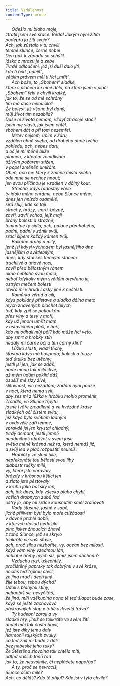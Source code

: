 ```yaml
---
title: Vzdálenost
contentType: prose
---
```


     _Odešlo mi blaho moje,  
ztratil jsem své srdce. Běda! Jakým nyní žitím  
podepřu já žití svoje?  
Ach, jak zůstalo v tu chvíli  
temné slunce, černé nebe!  
Den pak k západu se schýlil,  
láska z mrazu je a zebe.  
Tvrdé odloučení, jež jsi duši dalo jíti,  
kdo ti řekl „odejít“,  
větším právem měl ti říci „mřít“.  
     Ach bože, to „Sbohem“ sladké,  
které s pláčem ke mně děla, na které jsem v pláči  
„Sbohem“ řekl v chvíli krátké,  
jak to, že se od mé schrány  
tím má duše neloučila?  
Že bolest, jíž všanc byl daný,  
můj život tím nezabila?  
Duše ni života nemám, vždyť ztráceje stačil  
jsem mé slasti, jak jsem chtěl,  
sbohem dát a při tom nezemřel.  
     Mrtev nejsem, úpím v žáru,  
vzdálen ohně svého, od drahého ohně tvého  
pohledu, ach, nebes daru,  
a oč je mi méně blíže  
plamen, v kterém zemdlívám  
tíživým požárem stižen,  
v popel změněn umírám.  
Oheň, ach ne! který k změně místa svého  
ode mne se nechce hnout;  
jen svou příčinou je vzdálen v dálný kout.  
     Střecho, kdys radostný vřele  
ty idolu mého chráme, nebe Slunce mého,  
dnes jen hnízdo osamělé,  
sirá sluji, kde se tají  
strachy, hrůzy, smrti, bázně,  
zavři, zavři vchod, jejž mají  
brány bolesti a strázně,  
temnotné ty sídlo, ach, paláce přeubohého,  
padni, padni v zánik svůj,  
srdci šípem každý kámen tvůj.  
     Balkóne drahý a milý,  
jenž jsi kdysi východem byl jasnějšího dne  
jasnějším a světlebílým,  
dnes, kdy stal ses temným stanem  
truchlivé a tmavé noci,  
zavři před bělostným ránem  
okno neblahé svou mocí,  
neboť kdykoliv mým světlům otevřeno je,  
ostrým mečem bolesti  
otvírá mi v hrudi Lásky jiné k neštěstí.  
     Komůrko věrná a cíli,  
kdys poklidný přístave a sladká dálná meto  
mých znavených plachet bílých,  
teď, kdy zpit se potloukám  
přes vlny a tesy v moři,  
kdy už jenom umřít mám  
v ustavičném pláči, v hoři,  
kdo mi odhalí můj pól? kdo může říci veto,  
aby smrt a hrobky stín  
nedaly mi čárné oči a ten čárný klín?  
     Lůžko slasti, vlasti těchy,  
šťastná kdys má hospodo; bolesti a touze  
teď útulku bez útěchy;  
jestli jsi jen, jak se zdáš,  
nade mnou tak milostivé,  
až mým údům poklid dáš,  
osušíš mé slzy živé,  
slitovnost, víc nežádám; žádám nyní pouze  
v noci, která nemá svit,  
aby ses mi z lůžka v hrobku mohlo proměnit.  
Zrcadlo, ve Slunce třpytu  
jasné tváře zrcadlené a ve hvězdné kráse  
sladkých očí čistém svitu,  
jež kdys bylo světlem ladným  
v ovdovělé záři temné,  
vpravdě jsi jen krystal chladný,  
tvrdý démant, jestli jemně  
neodmítneš obrážet v svém jase  
světla méně krásná než ta, která nemáš již,  
a svůj led v pláč rozpustiti neumíš.  
     Hrabičky ze sloni bílé,  
nepřekonáte tou bělostí svou libý  
alabastr ručky milé,  
vy, které jste vorávaly  
brázdy v krásnou kštici jen  
a zlato jste pěstovaly  
v kruhu jako božský len,  
ach, jak dnes, kdy všecko blaho chybí,  
vašich drobných zubů řad  
ostrý je, aby mi srdce kousnutím směl zraňovat!  
     Vody šťastné, jasné v sobě,  
jichž přílivem býti bylo moře ctižádostí  
v dávné prchlé době,  
v kterých dosud nedožilo  
plno jisker žhoucích žhavě  
z toho Slunce, jež se skrylo  
tenkráte ve vaší šťávě,  
ach, proč silou nezboříte, vy, oceán bez milosti,  
když vám vlny vzedmou lán,  
neblahé břehy mých slz, jimiž jsem obehnán?  
     Vzduchu ryzí, ušlechtilý,  
pročištěný paprsky tak dobrými v své kráse,  
necítíš teď trpkou chvíli,  
že jiná hruď i dech jiný  
žije tebou, tebou dýchá?  
Údolí s blahými stíny,  
nehanbíš se, nevyčítáš,  
že jiná, míň vděkuplná noha tě teď šlapat bude zase,  
když se ještě zachovává  
překrásných stop v tobě vzkvetlá tráva?  
     Ty hudební zbroji a vy  
sladké hry, jimiž se tolikráte ve svém žití  
anděl můj tak často bavil,  
jež jste díky jemu daly  
harmonií rajských zvuky,  
co teď znít mi bude z dáli  
bez nebeské jeho ruky?  
Že Štěstěna zlovolná tak chtěla míti,  
odteď vašich tónů řad  
jak to, že neuvolníte, či nepláčete napořád?  
     A ty, proč se nevracíš,  
Slunce očím milé?  
Ach, co děláš? Kdo tě přijal? Kde jsi v tyto chvíle?_
